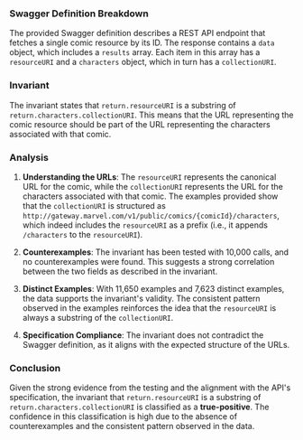 ### Swagger Definition Breakdown
The provided Swagger definition describes a REST API endpoint that fetches a single comic resource by its ID. The response contains a `data` object, which includes a `results` array. Each item in this array has a `resourceURI` and a `characters` object, which in turn has a `collectionURI`. 

### Invariant
The invariant states that `return.resourceURI` is a substring of `return.characters.collectionURI`. This means that the URL representing the comic resource should be part of the URL representing the characters associated with that comic.

### Analysis
1. **Understanding the URLs**: The `resourceURI` represents the canonical URL for the comic, while the `collectionURI` represents the URL for the characters associated with that comic. The examples provided show that the `collectionURI` is structured as `http://gateway.marvel.com/v1/public/comics/{comicId}/characters`, which indeed includes the `resourceURI` as a prefix (i.e., it appends `/characters` to the `resourceURI`). 

2. **Counterexamples**: The invariant has been tested with 10,000 calls, and no counterexamples were found. This suggests a strong correlation between the two fields as described in the invariant. 

3. **Distinct Examples**: With 11,650 examples and 7,623 distinct examples, the data supports the invariant's validity. The consistent pattern observed in the examples reinforces the idea that the `resourceURI` is always a substring of the `collectionURI`.

4. **Specification Compliance**: The invariant does not contradict the Swagger definition, as it aligns with the expected structure of the URLs. 

### Conclusion
Given the strong evidence from the testing and the alignment with the API's specification, the invariant that `return.resourceURI` is a substring of `return.characters.collectionURI` is classified as a **true-positive**. The confidence in this classification is high due to the absence of counterexamples and the consistent pattern observed in the data.
